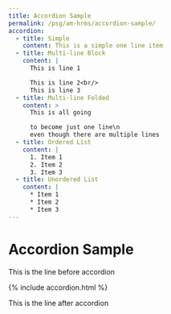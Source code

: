 ```yaml
---
title: Accordion Sample
permalink: /psg/am-hrms/accordion-sample/
accordion:
  - title: Simple
    content: This is a simple one line item
  - title: Multi-line Block
    content: |
      This is line 1

      This is line 2<br/>
      This is line 3
  - title: Multi-line Folded
    content: >
      This is all going

      to become just one line\n
      even though there are multiple lines
  - title: Ordered List
    content: |
      1. Item 1
      2. Item 2
      3. Item 3
  - title: Unordered List
    content: |
      * Item 1
      * Item 2
      * Item 3
---
```


# Accordion Sample

This is the line before accordion

{% include accordion.html %}

This is the line after accordion